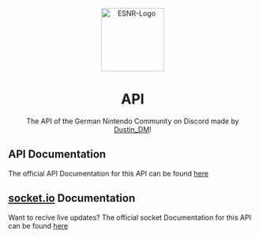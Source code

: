 
<div align="center">
  <img src="https://eat-sleep-nintendo-repeat.eu/static/media/fulllogo.6d470b3f.svg" alt="ESNR-Logo" height="128">
  <h1>API</h1>
  <p>
    The API of the German Nintendo Community on Discord made by <a href="https://github.com/DustinDEV2more">Dustin_DM</a>!
  </p>
</div>

## API Documentation
The official API Documentation for this API can be found [here](https://github.com/Eat-Sleep-Nintendo-Repeat/API/blob/main/API%20Documentation.md)

## [socket.io]() Documentation
Want to recive live updates? The official socket Documentation for this API can be found [here](https://github.com/Eat-Sleep-Nintendo-Repeat/API/blob/main/Socket%20Documentation.md)
